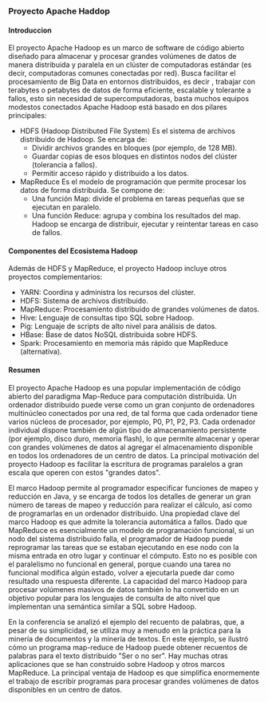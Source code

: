### Proyecto Apache Haddop

#### Introduccion
El proyecto Apache Hadoop es un marco de software de código abierto diseñado para almacenar y procesar grandes volúmenes de datos de manera distribuida y paralela en un clúster de computadoras estándar (es decir, computadoras comunes conectadas por red). Busca facilitar el procesamiento de Big Data en entornos distribuidos, es decir , trabajar con terabytes o petabytes de datos de forma eficiente, escalable y tolerante a fallos, esto sin necesidad de supercomputadoras, basta muchos equipos modestos conectados Apache Hadoop está basado en dos pilares principales:
- HDFS (Hadoop Distributed File System)
Es el sistema de archivos distribuido de Hadoop. Se encarga de:
    - Dividir archivos grandes en bloques (por ejemplo, de 128 MB).
    - Guardar copias de esos bloques en distintos nodos del clúster (tolerancia a fallos).
    - Permitir acceso rápido y distribuido a los datos.
- MapReduce
Es el modelo de programación que permite procesar los datos de forma distribuida. Se compone de:
    - Una función Map: divide el problema en tareas pequeñas que se ejecutan en paralelo.
    - Una función Reduce: agrupa y combina los resultados del map.
Hadoop se encarga de distribuir, ejecutar y reintentar tareas en caso de fallos.

#### Componentes del Ecosistema Hadoop
Además de HDFS y MapReduce, el proyecto Hadoop incluye otros proyectos complementarios:
- YARN: Coordina y administra los recursos del clúster.
- HDFS: Sistema de archivos distribuido.
- MapReduce: Procesamiento distribuido de grandes volúmenes de datos.
- Hive: Lenguaje de consultas tipo SQL sobre Hadoop.
- Pig: Lenguaje de scripts de alto nivel para análisis de datos.
- HBase: Base de datos NoSQL distribuida sobre HDFS.
- Spark: Procesamiento en memoria más rápido que MapReduce (alternativa).

#### Resumen
El proyecto Apache Hadoop es una popular implementación de código abierto
del paradigma Map-Reduce para computación distribuida. Un ordenador distribuido puede
verse como un gran conjunto de ordenadores multinúcleo conectados por una red, de tal
forma que cada ordenador tiene varios núcleos de procesador, por ejemplo, P0, P1, P2, P3.
Cada ordenador individual dispone también de algún tipo de almacenamiento persistente
(por ejemplo, disco duro, memoria flash), lo que permite almacenar y operar con grandes
volúmenes de datos al agregar el almacenamiento disponible en todos los ordenadores de
un centro de datos. La principal motivación del proyecto Hadoop es facilitar la escritura de
programas paralelos a gran escala que operen con estos "grandes datos".

El marco Hadoop permite al programador especificar funciones de mapeo y reducción en
Java, y se encarga de todos los detalles de generar un gran número de tareas de mapeo y
reducción para realizar el cálculo, así como de programarlas en un ordenador distribuido.
Una propiedad clave del marco Hadoop es que admite la tolerancia automática a fallos.
Dado que MapReduce es esencialmente un modelo de programación funcional, si un nodo
del sistema distribuido falla, el programador de Hadoop puede reprogramar las tareas que
se estaban ejecutando en ese nodo con la misma entrada en otro lugar y continuar el
cómputo. Esto no es posible con el paralelismo no funcional en general, porque cuando una
tarea no funcional modifica algún estado, volver a ejecutarla puede dar como resultado una
respuesta diferente. La capacidad del marco Hadoop para procesar volúmenes masivos de
datos también lo ha convertido en un objetivo popular para los lenguajes de consulta de
alto nivel que implementan una semántica similar a SQL sobre Hadoop.

En la conferencia se analizó el ejemplo del recuento de palabras, que, a pesar de su
simplicidad, se utiliza muy a menudo en la práctica para la minería de documentos y la
minería de textos. En este ejemplo, se ilustró cómo un programa map-reduce de Hadoop
puede obtener recuentos de palabras para el texto distribuido "Ser o no ser". Hay muchas
otras aplicaciones que se han construido sobre Hadoop y otros marcos MapReduce. La
principal ventaja de Hadoop es que simplifica enormemente el trabajo de escribir
programas para procesar grandes volúmenes de datos disponibles en un centro de datos.